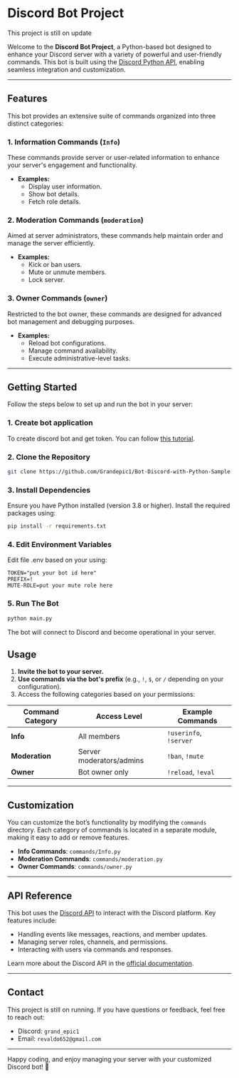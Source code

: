 # Discord Bot Project
This project is still on update

Welcome to the **Discord Bot Project**, a Python-based bot designed to enhance your Discord server with a variety of powerful and user-friendly commands. This bot is built using the [Discord Python API](https://discordpy.readthedocs.io/en/stable/api.html), enabling seamless integration and customization.

---

## Features

This bot provides an extensive suite of commands organized into three distinct categories:

### 1. Information Commands (`Info`)
These commands provide server or user-related information to enhance your server's engagement and functionality.
- **Examples:**
  - Display user information.
  - Show bot details.
  - Fetch role details.

### 2. Moderation Commands (`moderation`)
Aimed at server administrators, these commands help maintain order and manage the server efficiently.
- **Examples:**
  - Kick or ban users.
  - Mute or unmute members.
  - Lock server.

### 3. Owner Commands (`owner`)
Restricted to the bot owner, these commands are designed for advanced bot management and debugging purposes.
- **Examples:**
  - Reload bot configurations.
  - Manage command availability.
  - Execute administrative-level tasks.

---

## Getting Started

Follow the steps below to set up and run the bot in your server:

### 1. Create bot application
To create discord bot and get token. You can follow [this tutorial](https://discordpy.readthedocs.io/en/stable/discord.html).

### 2. Clone the Repository
```bash
git clone https://github.com/Grandepic1/Bot-Discord-with-Python-Sample.git
```

### 3. Install Dependencies
Ensure you have Python installed (version 3.8 or higher). Install the required packages using:
```bash
pip install -r requirements.txt
```

### 4. Edit Environment Variables
Edit file .env based on your using:
```env
TOKEN="put your bot id here"
PREFIX=!
MUTE-ROLE=put your mute role here
```

### 5. Run The Bot
```bash
python main.py
```
The bot will connect to Discord and become operational in your server.

## Usage

1. **Invite the bot to your server.**
2. **Use commands via the bot's prefix** (e.g., `!`, `$`, or `/` depending on your configuration).
3. Access the following categories based on your permissions:

| Command Category | Access Level                | Example Commands       |
|-------------------|-----------------------------|-------------------------|
| **Info**          | All members                | `!userinfo`, `!server` |
| **Moderation**    | Server moderators/admins   | `!ban`, `!mute`        |
| **Owner**         | Bot owner only             | `!reload`, `!eval`     |

---

## Customization

You can customize the bot’s functionality by modifying the `commands` directory. Each category of commands is located in a separate module, making it easy to add or remove features.

- **Info Commands**: `commands/Info.py`
- **Moderation Commands**: `commands/moderation.py`
- **Owner Commands**: `commands/owner.py`

---

## API Reference

This bot uses the [Discord API](https://discord.com/developers/docs/intro) to interact with the Discord platform. Key features include:
- Handling events like messages, reactions, and member updates.
- Managing server roles, channels, and permissions.
- Interacting with users via commands and responses.

Learn more about the Discord API in the [official documentation](https://discord.com/developers/docs/intro).

---

## Contact
This project is still on running.
If you have questions or feedback, feel free to reach out:
- Discord: `grand_epic1`
- Email: `revaldo652@gmail.com`

---

Happy coding, and enjoy managing your server with your customized Discord bot! 🎉
